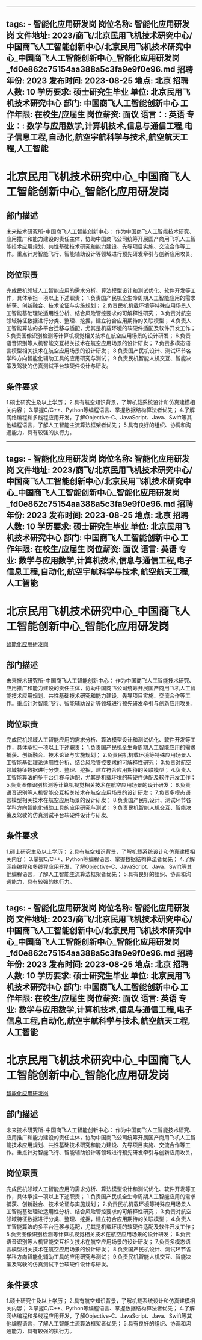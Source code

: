 
---
tags:
    - 智能化应用研发岗
岗位名称: 智能化应用研发岗
文件地址: 2023/商飞/北京民用飞机技术研究中心/中国商飞人工智能创新中心/北京民用飞机技术研究中心_中国商飞人工智能创新中心_智能化应用研发岗_fd0e862c75154aa388a5c3fa9e9f0e96.md
招聘年份: 2023
发布时间: 2023-08-25
地点: 北京
招聘人数: 10
学历要求: 硕士研究生毕业
单位: 北京民用飞机技术研究中心
部门: 中国商飞人工智能创新中心
工作年限: 在校生/应届生
岗位薪资: 面议
语言：: 英语
专业：: 数学与应用数学,计算机技术,信息与通信工程,电子信息工程,自动化,航空宇航科学与技术,航空航天工程,人工智能
---

# 北京民用飞机技术研究中心_中国商飞人工智能创新中心_智能化应用研发岗

## 部门描述

未来技术研究所-中国商飞人工智能创新中心： 作为中国商飞人工智能技术研究、应用推广和能力建设的责任主体，协助中国商飞公司统筹开展国产商用飞机人工智能技术应用规划、共性基础技术研究和能力建设、先导项目实施、交流合作等工作。重点针对智能飞行、智能辅助设计等领域进行预先研发牵引与创新应用攻关。

## 岗位职责

完成民机领域人工智能应用的需求分析、算法模型设计和测试优化、软件开发等工作，具体承担一项以上下述职责；
 1.负责国产民机全生命周期人工智能应用的需求捕获、创新融合、技术论证与实施规划；
 2.负责民机机载环境等特殊应用场景人工智能基础理论适用性分析、结合风险管控要求的可解释性研究；
 3.负责对航空领域特征数据进行分类、整理、挖掘，建立符合应用期待的关联模型；
 4.负责人工智能算法的多平台迁移与适配，尤其是机载环境的软硬件适配及软件开发工作；
 5.负责图像识别检测等计算机视觉相关技术在航空应用场景的设计研发；
 6.负责语音识别等人机智能交互相关技术在航空应用场景的设计研发；
 7.负责多模态语言模型相关技术在航空应用场景的设计研发；
 8.负责国产民机设计、测试环节各学科方向智能化辅助工具的应用研究与测试；
 9.负责民机智能人机交互、智能决策及驾驶的仿真测试平台软硬件设计与研发。

 ## 条件要求

1.硕士研究生及以上学历；
 2.具有航空知识背景，了解机载系统设计和仿真建模相关内容；
 3.掌握C/C++、Python等编程语言、掌握数据结构算法者优先；
 4.了解网络编程和多线程应用开发，了解Objective-C、JavaScript、Java、Swift等其他编程语言，了解人工智能主流算法框架者优先；
 5.具有良好的组织、协调和沟通能力，具有较强的执行力。

---
tags:
    - 智能化应用研发岗
岗位名称: 智能化应用研发岗
文件地址: 2023/商飞/北京民用飞机技术研究中心/中国商飞人工智能创新中心/北京民用飞机技术研究中心_中国商飞人工智能创新中心_智能化应用研发岗_fd0e862c75154aa388a5c3fa9e9f0e96.md
招聘年份: 2023
发布时间: 2023-08-25
地点: 北京
招聘人数: 10
学历要求: 硕士研究生毕业
单位: 北京民用飞机技术研究中心
部门: 中国商飞人工智能创新中心
工作年限: 在校生/应届生
岗位薪资: 面议
语言: 英语
专业: 数学与应用数学,计算机技术,信息与通信工程,电子信息工程,自动化,航空宇航科学与技术,航空航天工程,人工智能
---

# 北京民用飞机技术研究中心_中国商飞人工智能创新中心_智能化应用研发岗

[智能化应用研发岗](http://zhaopin.comac.cc/zp/ct/out/position/positionDetail?planid=fd0e862c75154aa388a5c3fa9e9f0e96)

## 部门描述

未来技术研究所-中国商飞人工智能创新中心： 作为中国商飞人工智能技术研究、应用推广和能力建设的责任主体，协助中国商飞公司统筹开展国产商用飞机人工智能技术应用规划、共性基础技术研究和能力建设、先导项目实施、交流合作等工作。重点针对智能飞行、智能辅助设计等领域进行预先研发牵引与创新应用攻关。

## 岗位职责

完成民机领域人工智能应用的需求分析、算法模型设计和测试优化、软件开发等工作，具体承担一项以上下述职责；
 1.负责国产民机全生命周期人工智能应用的需求捕获、创新融合、技术论证与实施规划；
 2.负责民机机载环境等特殊应用场景人工智能基础理论适用性分析、结合风险管控要求的可解释性研究；
 3.负责对航空领域特征数据进行分类、整理、挖掘，建立符合应用期待的关联模型；
 4.负责人工智能算法的多平台迁移与适配，尤其是机载环境的软硬件适配及软件开发工作；
 5.负责图像识别检测等计算机视觉相关技术在航空应用场景的设计研发；
 6.负责语音识别等人机智能交互相关技术在航空应用场景的设计研发；
 7.负责多模态语言模型相关技术在航空应用场景的设计研发；
 8.负责国产民机设计、测试环节各学科方向智能化辅助工具的应用研究与测试；
 9.负责民机智能人机交互、智能决策及驾驶的仿真测试平台软硬件设计与研发。

 ## 条件要求

1.硕士研究生及以上学历；
 2.具有航空知识背景，了解机载系统设计和仿真建模相关内容；
 3.掌握C/C++、Python等编程语言、掌握数据结构算法者优先；
 4.了解网络编程和多线程应用开发，了解Objective-C、JavaScript、Java、Swift等其他编程语言，了解人工智能主流算法框架者优先；
 5.具有良好的组织、协调和沟通能力，具有较强的执行力。

---
tags:
    - 智能化应用研发岗
岗位名称: 智能化应用研发岗
文件地址: 2023/商飞/北京民用飞机技术研究中心/中国商飞人工智能创新中心/北京民用飞机技术研究中心_中国商飞人工智能创新中心_智能化应用研发岗_fd0e862c75154aa388a5c3fa9e9f0e96.md
招聘年份: 2023
发布时间: 2023-08-25
地点: 北京
招聘人数: 10
学历要求: 硕士研究生毕业
单位: 北京民用飞机技术研究中心
部门: 中国商飞人工智能创新中心
工作年限: 在校生/应届生
岗位薪资: 面议
语言: 英语
专业: 数学与应用数学,计算机技术,信息与通信工程,电子信息工程,自动化,航空宇航科学与技术,航空航天工程,人工智能
---

# 北京民用飞机技术研究中心_中国商飞人工智能创新中心_智能化应用研发岗

[智能化应用研发岗](http://zhaopin.comac.cc/zp/ct/out/position/positionDetail?planid=fd0e862c75154aa388a5c3fa9e9f0e96)


## 部门描述

未来技术研究所-中国商飞人工智能创新中心： 作为中国商飞人工智能技术研究、应用推广和能力建设的责任主体，协助中国商飞公司统筹开展国产商用飞机人工智能技术应用规划、共性基础技术研究和能力建设、先导项目实施、交流合作等工作。重点针对智能飞行、智能辅助设计等领域进行预先研发牵引与创新应用攻关。

## 岗位职责

完成民机领域人工智能应用的需求分析、算法模型设计和测试优化、软件开发等工作，具体承担一项以上下述职责；
 1.负责国产民机全生命周期人工智能应用的需求捕获、创新融合、技术论证与实施规划；
 2.负责民机机载环境等特殊应用场景人工智能基础理论适用性分析、结合风险管控要求的可解释性研究；
 3.负责对航空领域特征数据进行分类、整理、挖掘，建立符合应用期待的关联模型；
 4.负责人工智能算法的多平台迁移与适配，尤其是机载环境的软硬件适配及软件开发工作；
 5.负责图像识别检测等计算机视觉相关技术在航空应用场景的设计研发；
 6.负责语音识别等人机智能交互相关技术在航空应用场景的设计研发；
 7.负责多模态语言模型相关技术在航空应用场景的设计研发；
 8.负责国产民机设计、测试环节各学科方向智能化辅助工具的应用研究与测试；
 9.负责民机智能人机交互、智能决策及驾驶的仿真测试平台软硬件设计与研发。

 ## 条件要求

1.硕士研究生及以上学历；
 2.具有航空知识背景，了解机载系统设计和仿真建模相关内容；
 3.掌握C/C++、Python等编程语言、掌握数据结构算法者优先；
 4.了解网络编程和多线程应用开发，了解Objective-C、JavaScript、Java、Swift等其他编程语言，了解人工智能主流算法框架者优先；
 5.具有良好的组织、协调和沟通能力，具有较强的执行力。

